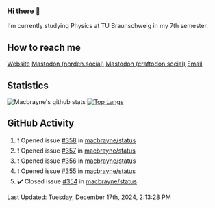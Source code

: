 ### Hi there 👋
I'm currently studying Physics at TU Braunschweig in my 7th semester.

## How to reach me
[Website](https://florentin-schleuss.de)
<a rel="me" href="https://norden.social/@florentin">Mastodon (norden.social)</a>
<a rel="me" href="https://craftodon.social/@frodolon">Mastodon (craftodon.social)</a>
[Email](mailto:hello@macbrayne.de)

## Statistics
![Macbrayne's github stats](https://github-readme-stats.vercel.app/api?username=macbrayne&count_private=true&show_icons=true&hide_rank=true&custom_title=macbrayne's%20GitHub%20Stats)
[![Top Langs](https://github-readme-stats.vercel.app/api/top-langs/?username=macbrayne&exclude_repo=liftron&layout=compact)](https://github.com/anuraghazra/github-readme-stats)
## GitHub Activity

<!--RECENT_ACTIVITY:start-->
1. ❗️ Opened issue [#358](https://github.com/macbrayne/status/issues/358) in [macbrayne/status](https://github.com/macbrayne/status)
2. ❗️ Opened issue [#357](https://github.com/macbrayne/status/issues/357) in [macbrayne/status](https://github.com/macbrayne/status)
3. ❗️ Opened issue [#356](https://github.com/macbrayne/status/issues/356) in [macbrayne/status](https://github.com/macbrayne/status)
4. ❗️ Opened issue [#355](https://github.com/macbrayne/status/issues/355) in [macbrayne/status](https://github.com/macbrayne/status)
5. ✔️ Closed issue [#354](https://github.com/macbrayne/status/issues/354) in [macbrayne/status](https://github.com/macbrayne/status)
<!--RECENT_ACTIVITY:end-->

<!--RECENT_ACTIVITY:last_update-->
Last Updated: Tuesday, December 17th, 2024, 2:13:28 PM
<!--RECENT_ACTIVITY:last_update_end-->


<!--
**macbrayne/macbrayne** is a ✨ _special_ ✨ repository because its `README.md` (this file) appears on your GitHub profile.

Here are some ideas to get you started:

- 🔭 I’m currently working on ...
- 🌱 I’m currently learning ...
- 👯 I’m looking to collaborate on ...
- 🤔 I’m looking for help with ...
- 💬 Ask me about ...
- 📫 How to reach me: ...
- 😄 Pronouns: ...
- ⚡ Fun fact: ...
-->
